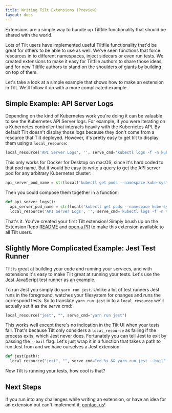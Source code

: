 ```yaml
---
title: Writing Tilt Extensions (Preview)
layout: docs
---
```

Extensions are a simple way to bundle up Tiltfile functionality that should be shared with the world.

Lots of Tilt users have implemented useful Tiltfile functionality that'd be great for others to be able to use as well. We've seen functions that force resources in to different namespaces, inject sidecars or even run tests. We created extensions to make it easy for Tiltfile authors to share those ideas, and for new Tiltfile authors to stand on the shoulders of giants by building on top of them.

Let's take a look at a simple example that shows how to make an extension in Tilt. We'll follow it up with a more complicated example.

## Simple Example: API Server Logs
Depending on the kind of Kubernetes work you're doing it can be valuable to see the Kubernetes API Server logs. For example, if you were iterating on a Kubernetes controller that interacts heavily with the Kubernetes API. By default Tilt doesn't display those logs because they don't come from a resource that Tilt deployed. However, it's pretty easy to get tilt to display them using a `local_resource`:

```python
local_resource('API Server Logs', '', serve_cmd='kubectl logs -f -n kube-system kube-apiserver-docker-desktop')
```

This only works for Docker for Desktop on macOS, since it's hard coded to that pod name. But it would be easy to write a query to get the API server pod for any arbitrary Kubernetes cluster:

```python
api_server_pod_name = str(local('kubectl get pods --namespace kube-system -o=jsonpath="{.items..metadata.name}" -l component=kube-apiserver')).rstrip(\n)
```

Then you could compose them together in a function:

```python
def api_server_logs():
  api_server_pod_name = str(local('kubectl get pods --namespace kube-system -o=jsonpath="{.items..metadata.name}" -l component=kube-apiserver')).rstrip(\n)
  local_resource('API Server Logs', '', serve_cmd='kubectl logs -f -n %s' % api_server_pod_name )
```

That's it. You've created your first Tilt extension! Simply brush up on the Extension Repo [README](https://github.com/windmilleng/tilt-extensions/blob/master/README.md) and [open a PR](https://github.com/windmilleng/tilt-extensions/compare) to make this extension available to all Tilt users.

## Slightly More Complicated Example: Jest Test Runner

Tilt is great at building your code and running your services, and with extensions it's easy to make Tilt great at running your tests. Let's use the [Jest](https://jestjs.io/) JavaScript test runner as an example.

To run Jest you simply do `yarn run jest`. Unlike a lot of test runners Jest runs in the foreground, watches your filesystem for changes and runs the correspond tests. So to translate `yarn run jest` in to a `local_resource` we'll actually set it as the _serve_ cmd:

```python
local_resource("jest", "", serve_cmd="yarn run jest")
```

This works well except there's no indication in the Tilt UI when your tests fail. That's because Tilt only considers a `local_resource` as failing if the process exits, which Jest never does. Fortunately you can tell Jest to exit by passing the `--bail` flag. Let's just wrap it in a function that takes a path to run Jest from and we have ourselves a Jest extension:

```python
def jest(path):
  local_resource("jest", "", serve_cmd="cd %s && yarn run jest --bail" % path)
```

Now Tilt is running your tests, how cool is that?

## Next Steps
If you run into any challenges while writing an extension, or have an idea for an extension but can't implement it, [contact us](debug_faq.md#where-can-i-ask-questions)!
